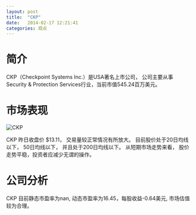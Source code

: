 ```yaml
---
layout: post
title:  "CKP"
date:   2014-02-17 12:21:41
categories: 观点
---
```


# 简介
CKP（Checkpoint Systems Inc.）是USA著名上市公司，
公司主要从事Security & Protection Services行业，当前市值545.24百万美元。

# 市场表现

![CKP](http://finviz.com/chart.ashx?t=CKP&ty=c&ta=1&p=d&s=l)

CKP 昨日收盘价 $13.11，
交易量较正常情况有所放大。
目前股价处于20日均线以下，
50日均线以下，
并且处于200日均线以下。
从短期市场走势来看，
股价走势平稳，投资者应减少无谓的操作。

# 公司分析
CKP 目前静态市盈率为nan, 动态市盈率为16.45，每股收益-0.64美元,
市场估值较为合理。
